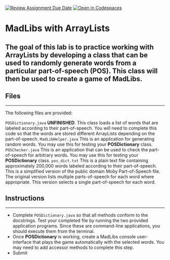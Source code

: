 [![Review Assignment Due Date](https://classroom.github.com/assets/deadline-readme-button-22041afd0340ce965d47ae6ef1cefeee28c7c493a6346c4f15d667ab976d596c.svg)](https://classroom.github.com/a/01ziWVpD)
[![Open in Codespaces](https://classroom.github.com/assets/launch-codespace-2972f46106e565e64193e422d61a12cf1da4916b45550586e14ef0a7c637dd04.svg)](https://classroom.github.com/open-in-codespaces?assignment_repo_id=17400403)
# MadLibs with ArrayLists

The goal of this lab is to practice working with ArrayLists by developing a class that can be used to randomly generate words from a particular part-of-speech (POS). This class will then be used to create a game of MadLibs.
---
## Files
---
The following files are provided:

```POSDictionary.java``` **UNFINISHED**. This class loads a list of words that are labeled according to their part-of-speech. You will need to complete this code so that the words are stored different ArrayLists depending on the part-of-speech.
```MadLibHelper.java``` This is an application for generating random words. You may use this for testing your **POSDictionary** class.
```POSChecker.java``` This is an application that can be used to check the part-of-speech for arbitrary words. You may use this for testing your **POSDictionary** class.
```pos_dict.txt``` This is a plain text file containing approximately 200,000 words labeled according to their part-of-speech. This is a simplified version of the public domain Moby Part-of-Speech file. The original version lists multiple parts-of-speech for each word where appropriate. This version selects a single part-of-speech for each word.

## Instructions
---
- Complete ```POSDictionary.java``` so that all methods conform to the docstrings. Test your completed file by running the two provided application programs. Since these are command-line applications, you should execute them from the terminal.
- Once **POSDictionary** is working, create a MadLibs console user-interface that plays the game automatically with the selected words.  You may need to add accessor methods to complete this step.
- Submit
